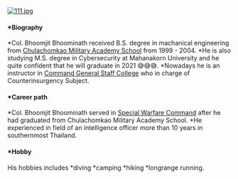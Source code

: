 [![111.jpg](https://i.postimg.cc/x8PDLpXT/111.jpg)](https://postimg.cc/kRDpmcNk)
#### *Biography
*Col. Bhoomjit Bhoominath received B.S. degree in machanical engineering from [Chulachomkao Military Academy School](http://www.crma.ac.th/) from 1999 - 2004. 
*He is also studying M.S. degree in Cybersecurity at Mahanakorn University and he quite confident that he will graduate in 2021 😅😅😅. 
*Nowadays he is an instructor in [Command General Staff College](http://www.cgsc.ac.th/) who in charge of Counterinsurgency Subject.
#### *Career path
*Col. Bhoomjit Bhoominath served in [Special Warfare Command](http://www.swcom.rta.mi.th/) after he had graduated from Chulachomkao Military Academy School. 
*He experienced in field of an intelligence officer more than 10 years in southernmost Thailand.
#### *Hobby
His hobbies includes 
*diving 
*camping 
*hiking
*longrange running.
